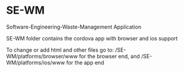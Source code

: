 # SE-WM
Software-Engineering-Waste-Management Application


SE-WM folder contains the cordova app with browser and ios support

To change or add html and other files go to:
/SE-WM/platforms/browser/www for the browser end, and
/SE-WM/platforms/ios/www for the app end

